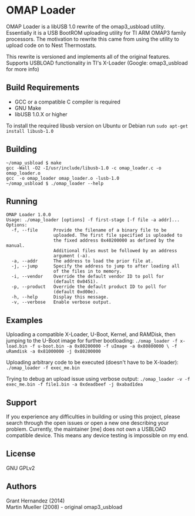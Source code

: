 OMAP Loader
===========
OMAP Loader is a libUSB 1.0 rewrite of the omap3\_usbload utility.
Essentially it is a USB BootROM uploading utility for TI ARM OMAP3 family processors. 
The motivation to rewrite this came from using the utility to upload code
on to Nest Thermostats.

This rewrite is versioned and implements all of the original features.
Supports USBLOAD functionality in TI's X-Loader (Google: omap3\_usbload for more info)

Build Requirements
-------
* GCC or a compatible C compiler is required
* GNU Make
* libUSB 1.0.X or higher

To install the required libusb version on Ubuntu or Debian run `sudo apt-get install libusb-1.0`

Building
-------
```
~/omap_usbload $ make
gcc -Wall -O2 -I/usr/include/libusb-1.0 -c omap_loader.c -o omap_loader.o
gcc  -o omap_loader omap_loader.o -lusb-1.0
~/omap_usbload $ ./omap_loader --help
```
    
Running
-------
```
OMAP Loader 1.0.0
Usage: ./omap_loader [options] -f first-stage [-f file -a addr]...
Options:
  -f, --file      Provide the filename of a binary file to be
                  uploaded. The first file specified is uploaded to
                  the fixed address 0x40200000 as defined by the manual.
                  Additional files must be followed by an address
                  argument (-a).
  -a, --addr      The address to load the prior file at.
  -j, --jump      Specify the address to jump to after loading all
                  of the files in to memory.
  -i, --vendor    Override the default vendor ID to poll for
                  (default 0x0451).
  -p, --product   Override the default product ID to poll for
                  (default 0xd00e).
  -h, --help      Display this message.
  -v, --verbose   Enable verbose output.
```

Examples
--------
Uploading a compatible X-Loader, U-Boot, Kernel, and RAMDisk, then jumping
to the U-Boot image for further bootloading:
`./omap_loader -f x-load.bin -f u-boot.bin -a 0x80200000 -f uImage -a 0x80800000 \
   -f uRamdisk -a 0x81000000 -j 0x80200000`
   
Uploading arbitrary code to be executed (doesn't have to be X-loader):
`./omap_loader -f exec_me.bin`

Trying to debug an upload issue using verbose output:
`./omap_loader -v -f exec_me.bin -f file1.bin -a 0xdeadbeef -j 0xabad1dea`

Support
-------
If you experience any difficulties in building or using this project, please search through the open issues or open a new one describing your problem. Currently, the maintainer \[me\] does not own a USBLOAD compatible device. This means any device testing is impossible on my end.

License
-------
GNU GPLv2

Authors
-------
Grant Hernandez (2014) <br/>
Martin Mueller (2008) - original omap3\_usbload
